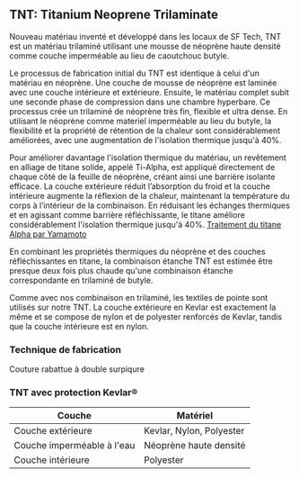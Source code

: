 ## TNT: Titanium Neoprene Trilaminate

Nouveau matériau inventé et développé dans les locaux de SF Tech, TNT est un matériau trilaminé utilisant une mousse de néoprène haute densité comme couche imperméable au lieu de caoutchouc butyle.

Le processus de fabrication initial du TNT est identique à celui d'un matériau en néoprène. Une couche de mousse de néoprène est laminée avec une couche intérieure et extérieure. Ensuite, le matériau complet subit une seconde phase de compression dans une chambre hyperbare. Ce processus crée un trilaminé de néoprène très fin, flexible et ultra dense. En utilisant le néoprène comme materiel imperméable au lieu du butyle, la flexibilité et la propriété de rétention de la chaleur sont considérablement améliorées, avec une augmentation de l'isolation thermique jusqu'à 40%.

Pour améliorer davantage l'isolation thermique du matériau, un revêtement en alliage de titane solide, appelé Ti-Alpha, est appliqué directement de chaque côté de la feuille de néoprène, créant ainsi une barrière isolante efficace. La couche extérieure réduit l’absorption du froid et la couche intérieure augmente la réflexion de la chaleur, maintenant la température du corps à l’intérieur de la combinaison. En réduisant les échanges thermiques et en agissant comme barrière réfléchissante, le titane améliore considérablement l'isolation thermique jusqu'à 40%. [Traitement du titane Alpha par Yamamoto](http://www.yamamoto-bio.com/yamamoto_f/titanium.html)

En combinant les propriétés thermiques du néoprène et des couches réfléchissantes en titane, la combinaison étanche TNT est estimée être presque deux fois plus chaude qu'une combinaison étanche correspondante en trilaminé de butyle.

Comme avec nos combinaison en trilaminé, les textiles de pointe sont utilisés sur notre TNT. La couche extérieure en Kevlar est exactement la même et se compose de nylon et de polyester renforcés de Kevlar, tandis que la couche intérieure est en nylon.

### Technique de fabrication
Couture rabattue à double surpiqure

### TNT avec protection Kevlar®

| Couche                     | Matériel                 |
| -------------------------- | ------------------------ |
| Couche extérieure          | Kevlar, Nylon, Polyester |
| Couche imperméable à l'eau | Néoprène haute densité   |
| Couche intérieure          | Polyester                |